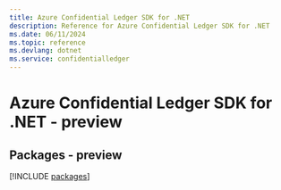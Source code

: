 ```yaml
---
title: Azure Confidential Ledger SDK for .NET
description: Reference for Azure Confidential Ledger SDK for .NET
ms.date: 06/11/2024
ms.topic: reference
ms.devlang: dotnet
ms.service: confidentialledger
---
```

# Azure Confidential Ledger SDK for .NET - preview
## Packages - preview
[!INCLUDE [packages](confidential-ledger-index.md)]